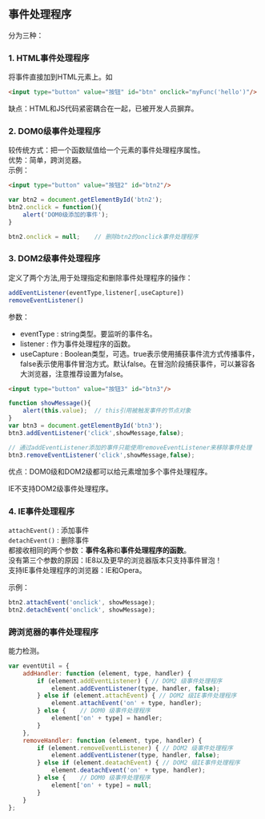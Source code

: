 ## 事件处理程序
分为三种：
### 1. HTML事件处理程序
将事件直接加到HTML元素上。如
```html
<input type="button" value="按钮" id="btn" onclick="myFunc('hello')"/>
```  
缺点：HTML和JS代码紧密耦合在一起，已被开发人员摒弃。

### 2. DOM0级事件处理程序
较传统方式：把一个函数赋值给一个元素的事件处理程序属性。  
优势：简单，跨浏览器。  
示例：
``` html
<input type="button" value="按钮2" id="btn2"/>
```
``` javascript
var btn2 = document.getElementById('btn2');
btn2.onclick = function(){
    alert('DOM0级添加的事件');
}

btn2.onclick = null;    // 删除btn2的onclick事件处理程序
```

### 3. DOM2级事件处理程序
定义了两个方法,用于处理指定和删除事件处理程序的操作：  
``` javascript
addEventListener(eventType,listener[,useCapture])
removeEventListener()
```
参数：  
- eventType : string类型。要监听的事件名。
- listener : 作为事件处理程序的函数。
- useCapture : Boolean类型，可选。true表示使用捕获事件流方式传播事件，false表示使用事件冒泡方式。默认false。在冒泡阶段捕获事件，可以兼容各大浏览器，注意推荐设置为false。

``` html
<input type="button" value="按钮3" id="btn3"/>
```

``` javascript
function showMessage(){
    alert(this.value);  // this引用被触发事件的节点对象
}
var btn3 = document.getElementById('btn3');
btn3.addEventListener('click',showMessage,false);

// 通过addEventListener添加的事件只能使用removeEventListener来移除事件处理
btn3.removeEventListener('click',showMessage,false);
```
优点：DOM0级和DOM2级都可以给元素增加多个事件处理程序。

IE不支持DOM2级事件处理程序。

### 4. IE事件处理程序
`attachEvent()` : 添加事件  
`detachEvent()` : 删除事件  
都接收相同的两个参数：**事件名称**和**事件处理程序的函数**。  
没有第三个参数的原因：IE8以及更早的浏览器版本只支持事件冒泡！  
支持IE事件处理程序的浏览器：IE和Opera。  

示例：
``` javascript
btn2.attachEvent('onclick', showMessage);
btn2.detachEvent('onclick', showMessage);
```

### 跨浏览器的事件处理程序
能力检测。  

``` javascript
var eventUtil = {
    addHandler: function (element, type, handler) {
        if (element.addEventListener) { // DOM2 级事件处理程序
            element.addEventListener(type, handler, false);
        } else if (element.attachEvent) { // DOM2 级IE事件处理程序
            element.attachEvent('on' + type, handler);
        } else {    // DOM0 级事件处理程序
            element['on' + type] = handler;
        }
    },
    removeHandler: function (element, type, handler) {
        if (element.removeEventListener) { // DOM2 级事件处理程序
            element.addEventListener(type, handler, false);
        } else if (element.deatachEvent) { // DOM2 级IE事件处理程序
            element.deatachEvent('on' + type, handler);
        } else {    // DOM0 级事件处理程序
            element['on' + type] = null;
        }
    }
};
```
